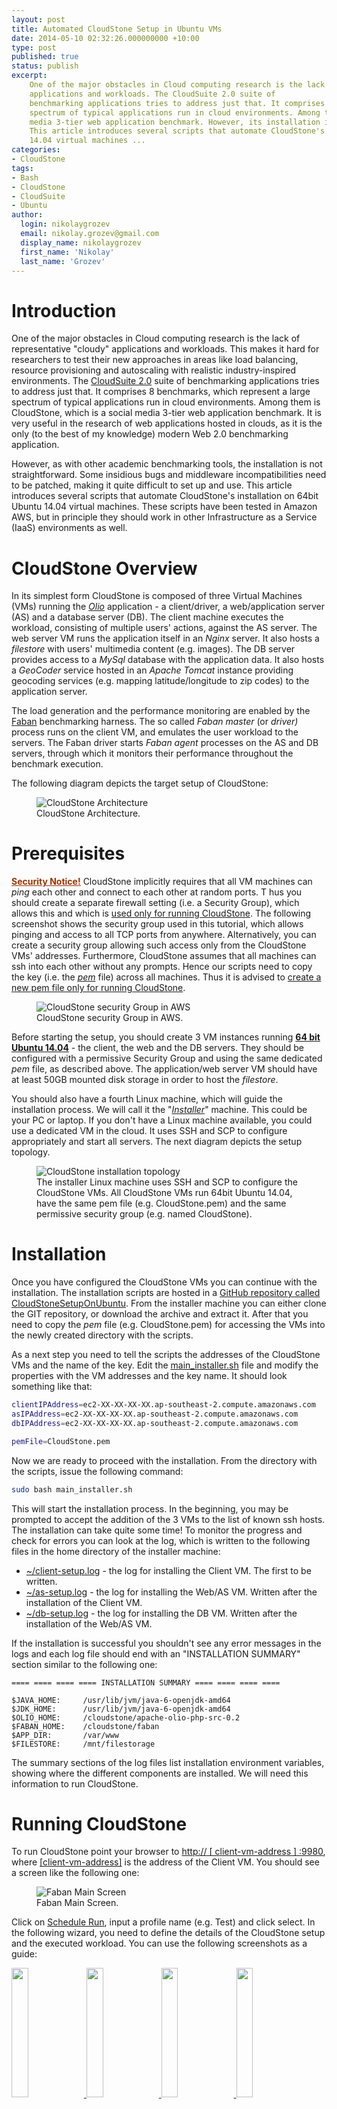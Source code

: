 ```yaml
---
layout: post
title: Automated CloudStone Setup in Ubuntu VMs
date: 2014-05-10 02:32:26.000000000 +10:00
type: post
published: true
status: publish
excerpt: 
    One of the major obstacles in Cloud computing research is the lack of representative "cloudy" 
    applications and workloads. The CloudSuite 2.0 suite of 
    benchmarking applications tries to address just that. It comprises 8 benchmarks, which represent a large 
    spectrum of typical applications run in cloud environments. Among them is CloudStone, which is a social 
    media 3-tier web application benchmark. However, its installation is not straightforward. 
    This article introduces several scripts that automate CloudStone's installation on 64bit Ubuntu 
    14.04 virtual machines ...
categories:
- CloudStone
tags:
- Bash
- CloudStone
- CloudSuite
- Ubuntu
author:
  login: nikolaygrozev
  email: nikolay.grozev@gmail.com
  display_name: nikolaygrozev
  first_name: 'Nikolay'
  last_name: 'Grozev'
---
```


# Introduction

One of the major obstacles in Cloud computing research is the lack of representative "cloudy" 
applications and workloads. This makes it hard for researchers to test their new approaches in areas 
like load balancing, resource provisioning and autoscaling with realistic industry-inspired environments. 
The [CloudSuite 2.0](http://parsa.epfl.ch/cloudsuite/cloudsuite.html "CloudStone 2.0") suite of 
benchmarking applications tries to address just that. It comprises 8 benchmarks, which represent a large 
spectrum of typical applications run in cloud environments. Among them is CloudStone, which is a social 
media 3-tier web application benchmark. It is very useful in the research of web applications hosted in clouds,
 as it is the only (to the best of my knowledge) modern Web 2.0 benchmarking application.

However, as with other academic benchmarking tools, the installation is not straightforward. 
Some insidious bugs and middleware incompatibilities need to be patched, making it quite difficult to set 
up and use. This article introduces several scripts that automate CloudStone's installation on 64bit Ubuntu 
14.04 virtual machines. These scripts have been tested in Amazon AWS, but in principle they should work in 
other Infrastructure as a Service (IaaS) environments as well.

# CloudStone Overview

In its simplest form CloudStone is composed of three Virtual Machines (VMs) running 
the _<u>Olio</u>_ application - a client/driver, a web/application server (AS) and a database server (DB). 
The client machine executes the workload, consisting of multiple users' actions, against the AS server. 
The web server VM runs the application itself in an _Nginx_ server. It also hosts a _filestore_ with users' 
multimedia content (e.g. images). The DB server provides access to a _MySql_ database with the application data. 
It also hosts a _GeoCoder_ service hosted in an _Apache Tomcat_ instance providing geocoding services 
(e.g. mapping latitude/longitude to zip codes) to the application server.

The load generation and the performance monitoring are enabled by the [Faban](https://github.com/akara/faban) 
benchmarking harness. The so called _Faban master_ (or _driver)_ process runs on the client VM, and emulates 
the user workload to the servers. The Faban driver starts _Faban agent_ processes on the AS and DB servers, 
through which it monitors their performance throughout the benchmark execution.

The following diagram depicts the target setup of CloudStone:

<figure>
  <img src="/assets/images/Automated CloudStone Setup in Ubuntu VMs/cloudstoneoverview.png" alt="CloudStone Architecture" >
  <figcaption>CloudStone Architecture.</figcaption>
</figure>

# Prerequisites

<u><span style="color:#993300;text-decoration:underline;">**Security Notice!**</span></u> CloudStone implicitly 
requires that all VM machines can _ping_ each other and connect to each other at random ports. T
hus you should create a separate firewall setting (i.e. a Security Group), which allows this and which is 
<u>used only for running CloudStone</u>. The following screenshot shows the security group used in this tutorial, 
which allows pinging and access to all TCP ports from anywhere. Alternatively, you can create a security group allowing 
such access only from the CloudStone VMs' addresses. Furthermore, CloudStone assumes that all machines can ssh 
into each other without any prompts. Hence our scripts need to copy the key (i.e. the <u>_pem_</u> file) across 
all machines. Thus it is advised to <u>create a new pem file only for running CloudStone</u>.


<figure>
  <img src="/assets/images/Automated CloudStone Setup in Ubuntu VMs/securitygroup-1024x538.png" alt="CloudStone security Group in AWS" >
  <figcaption>CloudStone security Group in AWS.</figcaption>
</figure>


Before starting the setup, you should create 3 VM instances running **<u>64 bit Ubuntu 14.04</u>** - the client, 
the web and the DB servers. They should be configured with a permissive Security Group and using the same 
dedicated _pem_ file, as described above. The application/web server VM should have at least 
50GB mounted disk storage in order to host the _filestore_.

You should also have a fourth Linux machine, which will guide the installation process. 
We will call it the "<u>_Installer_</u>" machine. This could be your PC or laptop. 
If you don't have a Linux machine available, you could use a dedicated VM in the cloud. 
It uses SSH and SCP to configure appropriately and start all servers. The next diagram depicts the setup topology.

<figure>
  <img src="/assets/images/Automated CloudStone Setup in Ubuntu VMs/cloudstoneinstallationtopology.png" alt="CloudStone installation topology" >
  <figcaption>
    The installer Linux machine uses SSH and SCP to configure the CloudStone VMs. 
    All CloudStone VMs run 64bit Ubuntu 14.04, have the same pem file (e.g. CloudStone.pem) and the same 
    permissive security group (e.g. named CloudStone).
  </figcaption>
</figure>


# Installation

Once you have configured the CloudStone VMs you can continue with the installation. 
The installation scripts are hosted in a 
[GitHub repository called CloudStoneSetupOnUbuntu](https://github.com/nikolayg/CloudStoneSetupOnUbuntu). 
From the installer machine you can either clone the GIT repository, or download the archive and extract it. 
After that you need to copy the _pem_ file (e.g. CloudStone.pem) for accessing the VMs into the 
newly created directory with the scripts.

As a next step you need to tell the scripts the addresses of the CloudStone VMs and the name of the key. 
Edit the <u>main_installer.sh</u> file and modify the properties with the VM addresses and the key name. 
It should look something like that:

```bash
clientIPAddress=ec2-XX-XX-XX-XX.ap-southeast-2.compute.amazonaws.com
asIPAddress=ec2-XX-XX-XX-XX.ap-southeast-2.compute.amazonaws.com
dbIPAddress=ec2-XX-XX-XX-XX.ap-southeast-2.compute.amazonaws.com

pemFile=CloudStone.pem
```

Now we are ready to proceed with the installation. From the directory with the scripts, issue the following command:

```bash
sudo bash main_installer.sh
```

This will start the installation process. In the beginning, you may be prompted to accept the addition of the 
3 VMs to the list of known ssh hosts. The installation can take quite some time! To monitor the progress and 
check for errors you can look at the log, which is written to the following files in the home directory of 
the installer machine:

*   <u>~/client-setup.log</u> - the log for installing the Client VM. The first to be written.
*   <u>~/as-setup.log</u> - the log for installing the Web/AS VM. Written after the installation of the Client VM.
*   <u>~/db-setup.log</u> - the log for installing the DB VM. Written after the installation of the Web/AS VM.

If the installation is successful you shouldn't see any error messages in the logs and each log file should 
end with an "INSTALLATION SUMMARY" section similar to the following one:

```
==== ==== ==== ==== INSTALLATION SUMMARY ==== ==== ==== ====

$JAVA_HOME:     /usr/lib/jvm/java-6-openjdk-amd64
$JDK_HOME:      /usr/lib/jvm/java-6-openjdk-amd64
$OLIO_HOME:     /cloudstone/apache-olio-php-src-0.2
$FABAN_HOME:    /cloudstone/faban
$APP_DIR:       /var/www
$FILESTORE:     /mnt/filestorage
```



The summary sections of the log files list installation environment variables, showing where the different 
components are installed. We will need this information to run CloudStone.

# Running CloudStone

To run CloudStone point your browser to <u>http:// [ client-vm-address ] :9980</u>, 
where <u>[client-vm-address]</u> is the address of the Client VM. You should see a screen like the following one:

<figure>
  <img src="/assets/images/Automated CloudStone Setup in Ubuntu VMs/fabanoliomainscreen-1024x703.png" alt="Faban Main Screen" >
  <figcaption>Faban Main Screen.</figcaption>
</figure>

Click on <u>Schedule Run</u>, input a profile name (e.g. Test) and click select. In the following wizard, 
you need to define the details of the CloudStone setup and the executed workload. 
You can use the following screenshots as a guide:

<!-------------------------------------------- Image Galery -------------------------------------------->
<a class="image-popup-fit-width" href="/assets/images/Automated CloudStone Setup in Ubuntu VMs/wizard-java1.png">
	<img src="/assets/images/Automated CloudStone Setup in Ubuntu VMs/wizard-java1.png" width="23%">
</a>
<a class="image-popup-fit-width" href="/assets/images/Automated CloudStone Setup in Ubuntu VMs/wizard-driver.png">
	<img src="/assets/images/Automated CloudStone Setup in Ubuntu VMs/wizard-driver.png" width="23%">
</a>
<a class="image-popup-fit-width" href="/assets/images/Automated CloudStone Setup in Ubuntu VMs/wizard-web-server.png">
	<img src="/assets/images/Automated CloudStone Setup in Ubuntu VMs/wizard-web-server.png" width="23%">
</a>
<a class="image-popup-fit-width" href="/assets/images/Automated CloudStone Setup in Ubuntu VMs/wizard-data-servers.png">
	<img src="/assets/images/Automated CloudStone Setup in Ubuntu VMs/wizard-data-servers.png" width="23%">
</a>
<!-------------------------------------------- Image Galery -------------------------------------------->


After setting up the benchmark click OK to start it. You can view the benchmark progress and 
eventually the result from the "View Results" menu.

<!-------------------------------------------- Image Galery -------------------------------------------->
<a class="image-popup-fit-width" href="/assets/images/Automated CloudStone Setup in Ubuntu VMs/benchmark-log.png" 
    title="The Logs during execution.">
	<img src="/assets/images/Automated CloudStone Setup in Ubuntu VMs/benchmark-log.png" width="40%">
</a>
<a class="image-popup-fit-width" href="/assets/images/Automated CloudStone Setup in Ubuntu VMs/detailedresults.png" 
    title='Once the execution is done - you can see the results.'>
	<img src="/assets/images/Automated CloudStone Setup in Ubuntu VMs/detailedresults.png" width="40%">
</a>
<!-------------------------------------------- Image Galery -------------------------------------------->


Now that you've got CloudStone up and running, you can run different workloads 
(i.e. number of users) by just modifying the appropriate parameters.

# Under The Cover

We saw that the installation was done by configuring and running a single bash script. 
This section is more technical and describes in more details the structure of the installation scripts, 
so you can debug if something goes wrong.

The main function of the <u>main_installer.sh</u> script is to run in sequence the installations of the 
CloudStone VMs and to transfer the required files to and from the servers. Under the cover, 
<u>main_installer.sh</u> sets the parameters of, transfers and runs 3 scripts on the CloudStone VMs. These are:

*   <u>client-setup.sh</u> - executed on the client VM. Its log is redirected to _~/client-setup.log_ on the installer machine.
*   <u>as-setup.sh</u> - executed on the web/application server VM. Its log is redirected to _~/as-setup.log_ on the installer machine.
*   <u>db-setup.sh</u> - executed on the DB VM. Its log is redirected to _~/db-setup.log_ on the installer machine.

Two additional scripts implement the installation logic which is common for multiple CloudStone VMs:

*   <u>base-setup.sh</u> - executed by all setup scripts. Installs common packages, sets up common variables etc.
*   <u>base-server.sh</u> - executed by <u>as-setup.sh</u> and <u>db-setup.sh</u>. Implements common logic for 
the installation of the web/application and DB server.

All these scripts have been written following the 
[official CloudStone installation instructions](http://parsa.epfl.ch/cloudsuite/web.html). 
They also include fixes for a lot of unexpected errors and thus differ significantly from 
the official installation procedure.

The main differences are:

*   CloudStone comes with a distribution of Faban, which according to the documentation should be 
deployed and used. However this version had several issues when deployed on Ubuntu. I had to fork 
Faban on GitHub and implement workarounds for them. The scripts use the 
[Faban fork](https://github.com/nikolayg/faban) instead of the original Faban distribution. 
A full list of changes to Faban can be seen from forked project's history.
*   CloudStone includes a distribution of PhP code, which according to the instructions needs to be 
compiled and installed. However the PhP code had to be patched, as it depends on an old version of 
libxml2-dev and did not compile.
*   Faban assumes all VMs can ssh into each other without any prompts. The installation scripts 
copy the _pem_ file to the CloudStone VMs and ensure their ~/.ssh/config files are set properly 
to allow ssh without prompts.
*   Many file permissions had to be changed and non-existing directories and files had to be created, 
so that the servers could have proper access to logs and system files.
*   The privileges to the _<u>olio</u>_ MySql user had to be granted for all IP addresses, not only 
the web/app server address. The problem was that MySql could not perform well DNS resolution of the 
elastic DNS address of the web server.
*   The scripts automatically select the location for the _<u>filestore</u>_ on the AS server. 
They dynamically inspect all mounted disks, and select the one with the largest amount of free storage space.

# Conclusion

This article introduced several Bash scripts that automate the installation of the CloudStone 2.0 benchmark. 
In future articles I will explore how these scripts can be ported/rewritten to Chef or Puppet configurations, 
and how CloudStone can be configured to use a load balancer and multiple web/app servers... so stay tuned :)

# References

Official installation documentation:

*   [http://parsa.epfl.ch/cloudsuite/web.html](http://parsa.epfl.ch/cloudsuite/web.html)